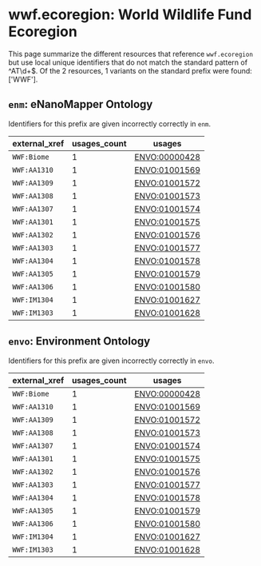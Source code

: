 # wwf.ecoregion: World Wildlife Fund Ecoregion

This page summarize the different resources that reference `wwf.ecoregion`
but use local unique identifiers that do not match the standard pattern of
^AT\d+$. Of the 2 resources,
1 variants on the standard prefix were found: ['WWF'].

## `enm`: eNanoMapper Ontology

Identifiers for this prefix are given incorrectly correctly in `enm`.

| external_xref   |   usages_count | usages                                                |
|-----------------|----------------|-------------------------------------------------------|
| `WWF:Biome`     |              1 | [ENVO:00000428](https://bioregistry.io/ENVO:00000428) |
| `WWF:AA1310`    |              1 | [ENVO:01001569](https://bioregistry.io/ENVO:01001569) |
| `WWF:AA1309`    |              1 | [ENVO:01001572](https://bioregistry.io/ENVO:01001572) |
| `WWF:AA1308`    |              1 | [ENVO:01001573](https://bioregistry.io/ENVO:01001573) |
| `WWF:AA1307`    |              1 | [ENVO:01001574](https://bioregistry.io/ENVO:01001574) |
| `WWF:AA1301`    |              1 | [ENVO:01001575](https://bioregistry.io/ENVO:01001575) |
| `WWF:AA1302`    |              1 | [ENVO:01001576](https://bioregistry.io/ENVO:01001576) |
| `WWF:AA1303`    |              1 | [ENVO:01001577](https://bioregistry.io/ENVO:01001577) |
| `WWF:AA1304`    |              1 | [ENVO:01001578](https://bioregistry.io/ENVO:01001578) |
| `WWF:AA1305`    |              1 | [ENVO:01001579](https://bioregistry.io/ENVO:01001579) |
| `WWF:AA1306`    |              1 | [ENVO:01001580](https://bioregistry.io/ENVO:01001580) |
| `WWF:IM1304`    |              1 | [ENVO:01001627](https://bioregistry.io/ENVO:01001627) |
| `WWF:IM1303`    |              1 | [ENVO:01001628](https://bioregistry.io/ENVO:01001628) |

## `envo`: Environment Ontology

Identifiers for this prefix are given incorrectly correctly in `envo`.

| external_xref   |   usages_count | usages                                                |
|-----------------|----------------|-------------------------------------------------------|
| `WWF:Biome`     |              1 | [ENVO:00000428](https://bioregistry.io/ENVO:00000428) |
| `WWF:AA1310`    |              1 | [ENVO:01001569](https://bioregistry.io/ENVO:01001569) |
| `WWF:AA1309`    |              1 | [ENVO:01001572](https://bioregistry.io/ENVO:01001572) |
| `WWF:AA1308`    |              1 | [ENVO:01001573](https://bioregistry.io/ENVO:01001573) |
| `WWF:AA1307`    |              1 | [ENVO:01001574](https://bioregistry.io/ENVO:01001574) |
| `WWF:AA1301`    |              1 | [ENVO:01001575](https://bioregistry.io/ENVO:01001575) |
| `WWF:AA1302`    |              1 | [ENVO:01001576](https://bioregistry.io/ENVO:01001576) |
| `WWF:AA1303`    |              1 | [ENVO:01001577](https://bioregistry.io/ENVO:01001577) |
| `WWF:AA1304`    |              1 | [ENVO:01001578](https://bioregistry.io/ENVO:01001578) |
| `WWF:AA1305`    |              1 | [ENVO:01001579](https://bioregistry.io/ENVO:01001579) |
| `WWF:AA1306`    |              1 | [ENVO:01001580](https://bioregistry.io/ENVO:01001580) |
| `WWF:IM1304`    |              1 | [ENVO:01001627](https://bioregistry.io/ENVO:01001627) |
| `WWF:IM1303`    |              1 | [ENVO:01001628](https://bioregistry.io/ENVO:01001628) |

